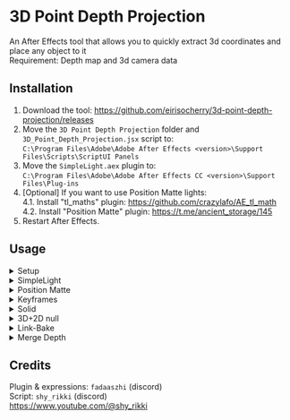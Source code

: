# 3D Point Depth Projection
An After Effects tool that allows you to quickly extract 3d coordinates and place any object to it  
Requirement: Depth map and 3d camera data  



## Installation
1. Download the tool: https://github.com/eirisocherry/3d-point-depth-projection/releases  
2. Move the `3D Point Depth Projection` folder and `3D_Point_Depth_Projection.jsx` script to:  
`C:\Program Files\Adobe\Adobe After Effects <version>\Support Files\Scripts\ScriptUI Panels`  
3. Move the `SimpleLight.aex` plugin to:  
   `C:\Program Files\Adobe\Adobe After Effects CC <version>\Support Files\Plug-ins`  
4. [Optional] If you want to use Position Matte lights:  
4.1. Install "tl_maths" plugin: https://github.com/crazylafo/AE_tl_math  
4.2. Install "Position Matte" plugin: https://t.me/ancient_storage/145  
5. Restart After Effects.  



## Usage

<details>
<summary> Setup </summary>
<br>

1. Open After Effects.  
2. Go to `Window`, scroll down and open `3D_Point_Depth_Projection.jsx`.  
3. The script panel will open. It's dockable.  
4. Import a 3d camera data.  
CSGO: https://www.youtube.com/watch?v=78Y_Y-i5h2c  
COD4: https://github.com/gmzorz/MVMAETools/blob/main/Support%20Files/Scripts/ScriptUI%20Panels/MVMTools.jsx  
5. Import a depth map of your composition.    
6. Select the depth map and setup a projection by pressing **[+]** button.  
7. Adjust **'Depth settings':**  
**'Black is Near'** check it if a black color is near on your depth map, uncheck if it's not.  
**'Far'** the farthest depth point value:  
CSGO (if you use my cfgs): `4096`  
CS2 (if you use my cfgs): not gonna work properly, because cs2 depth is logarithmic (simplelight needs linear depth)  
COD4: `4080`  
EXR Depth: set the same value you set in EXtractoR  
8.  Project any objects you want.  

- The script is heavy and may crash your After Effects, but don't worry!  
It automatically saves your project before doing any actions, so even if your AE will crash, you will not lose any of your progress.  
- 'Auto Orient' works only with EXR depth maps.  

https://github.com/eirisocherry/3d-point-depth-projection/assets/115040224/99b23a49-3bc6-40df-b8ae-975871f2bdc4  

<br>
</details>



<details>
<summary> SimpleLight </summary>
<br>

When you project 'SimpleLight' it makes a dublicate of your 'Depth for Projection' layer and applies 'SimpleLight' plugin to it  

`[x] SL` SimpleLight settings:  
**'Black is Near'** takes value from '3D Point Depth Projection' effect  
**'Far'** takes value from '3D Point Depth Projection' effect  
**'FOV'** links to your camera FOV  
**'Light (View Space)'** links to a point light `----[x] SL Light----`  
**'Light Range'** range of the light  

`[x] SL Adj` Adjustment Layer settings:  
It uses SimpleLight `[x] SL` as a luma mask  
**'CC Toner'** allows you change the color of the light  
**'Exposure'** allows you to change the brightness of the light  

`----[x] SL Light----` Point Light settings:  
'Color' links to the 'CC toner' effect, which is applied to `[x] SL Adj`  

'Projection settings' are self-explanatory.  

https://github.com/eirisocherry/3d-point-depth-projection/assets/115040224/cbfc4cf9-eada-4d95-9cf7-0d9be496b035

<br>
</details>



<details>
<summary> Position Matte </summary>
<br>

When you project 'Position Matte' it makes a dublicate of your 'Depth for Projection' layer and applies 'tl_maths' + 'Position Matte' plugins to it  
**tl_maths** converts 'depth pass + camera' to 'position pass' via my glsl code  
**Position Matte** takes 'position pass' as input and allows you to add different types of lights (circle, rectangular, rays etc...)  

`[x] PM` Position Matte settings:  
**'Black is Near'** takes value from '3D Point Depth Projection' effect  
**'Far'** takes value from '3D Point Depth Projection' effect  
**'Position'** links to a point light `----[x] PM Light----`  

`[x] PM Adj` Adjustment Layer settings:  
It uses Position Matte `[x] PM` as a luma mask  
**'CC Toner'** allows you change the color of the light  
**'Exposure'** allows you to change the brightness of the light  

`----[x] PM Light----` Point Light settings:  
'Color' links to the 'CC toner' effect, which is applied to `[x] PM Adj`  

https://github.com/user-attachments/assets/02b102c8-a803-46ec-b349-19cda42cd62d  

<br>
</details>


<details>
<summary> Keyframes </summary>
<br>

When you project 'Keyframes', they are being stored in the 'Collected Keyframes' group  

https://github.com/eirisocherry/3d-point-depth-projection/assets/115040224/78707934-496d-41d2-98cb-9f9d96279cc5  

<br>
</details>



<details>
<summary> Solid </summary>
<br>

When you project a 'Solid', it takes properties from 'Projected Solid' and color from 'Projection settings'  
`Ctrl + Shift + Y` to open 'Solid' settings  

https://github.com/eirisocherry/3d-point-depth-projection/assets/115040224/094be86c-2ffa-4d01-bc7b-38713cfdc518  

<br>
</details>



<details>
<summary> 3D+2D null </summary>
<br>


<details>
<summary> >>> Link a 2d layer to a 3d point (useful for flares) </summary>
<br>

https://github.com/eirisocherry/3d-point-depth-projection/assets/115040224/f093c228-61f5-40a4-94c1-4842467c6880  

<br>
</details>


<details>
<summary> >>> Make a 3d layer always look at the camera  </summary>
<br>

https://github.com/eirisocherry/3d-point-depth-projection/assets/115040224/7460b84c-379d-428f-9b1a-8d32f42298d0  

<br>
</details>


<details>
<summary> >>> Make a 3d layer always look at the camera using only Y-rotation </summary>
<br>

Auto-orient Y-rotation only expression by [Dan Ebberts](https://www.motionscript.com/design-guide/auto-orient-y-only.html):  
```
delta = toWorld(anchorPoint) - thisComp.activeCamera.toWorld([0,0,0]);
radiansToDegrees(Math.atan2(delta[0],delta[2]))
```

https://github.com/eirisocherry/3d-point-depth-projection/assets/115040224/e190e9c3-2070-4db1-8051-539cdf0e682b  

<br>
</details>


<br>
</details>



<details>
<summary> Link-Bake </summary>
<br>

If you want to adjust position & orientation of an object:  
1. Press [⚙] button.  
2. Select 'Depth for Projection' and layers you want to make controllers for.  
3. Press [Link] button and adjust positions.  
4. To apply changes, select controllers and press [Bake] button.  

https://github.com/eirisocherry/3d-point-depth-projection/assets/115040224/50e2767d-9676-4130-8c9f-919d189ae79b  

<br>
</details>



<details>
<summary> Merge Depth </summary>
<br>

To merge depth layers, select them and press [Merge Depth] button.  
It will create a 'Merged Depth' solid with adjustment layer which uses 'Merged Depth' solid as a luma mask.  

Since 'Merged Depth' uses links to the depth layers you've selected, all the changes you make for them will be automatically applied to 'Merged Depth'.  

https://github.com/eirisocherry/3d-point-depth-projection/assets/115040224/b4f0f5b5-b004-4d68-b54d-444f748b3a6e  

<br>
</details>



## Credits
Plugin & expressions: `fadaaszhi` (discord)  
Script: `shy_rikki` (discord)  
https://www.youtube.com/@shy_rikki  
